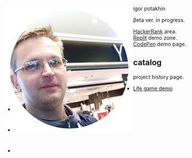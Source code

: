 
<img src="2022-09-14_11-15-31.png" alt="photo" style="float: left"> igor potakhin

βeta ver. in progress.<br>

[HackerRank](https://www.hackerrank.com/archimage) area.<br>
[Replit](https://replit.com/@archimage) demo zone.<br>
[CodePen](https://codepen.io/archimage_wiz) demo page.<br>

## catalog

project history page.

- [Life game demo](https://replit.com/@archimage/CPPCurs1Life)
- #
- #
- #

